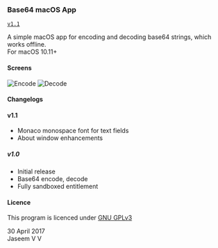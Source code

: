 ### Base64 macOS App 

[`v1.1`](https://github.com/kadaj/base64/raw/master/releases/Base64-v1.1.zip)

A simple macOS app for encoding and decoding base64 strings, which works offline.  
For macOS 10.11+

#### Screens

![Encode](http://i.imgur.com/poPMlac.png)
![Decode](http://i.imgur.com/RbmsYCB.png)

#### Changelogs

#### v1.1

- Monaco monospace font for text fields
- About window enhancements

##### v1.0

- Initial release
- Base64 encode, decode
- Fully sandboxed entitlement

#### Licence

This program is licenced under [GNU GPLv3](https://www.gnu.org/licenses/gpl-3.0.en.html)

30 April 2017  
Jaseem V V
